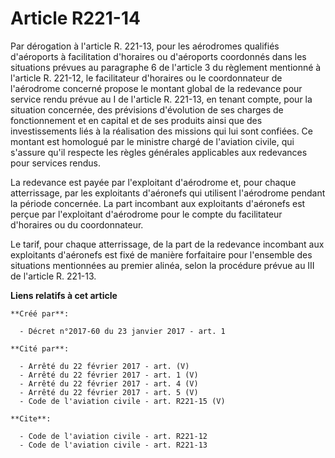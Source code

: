 # Article R221-14

Par dérogation à l'article R. 221-13, pour les aérodromes qualifiés d'aéroports à facilitation d'horaires ou d'aéroports
coordonnés dans les situations prévues au paragraphe 6 de l'article 3 du règlement mentionné à l'article R. 221-12, le
facilitateur d'horaires ou le coordonnateur de l'aérodrome concerné propose le montant global de la redevance pour service
rendu prévue au I de l'article R. 221-13, en tenant compte, pour la situation concernée, des prévisions d'évolution de ses
charges de fonctionnement et en capital et de ses produits ainsi que des investissements liés à la réalisation des missions
qui lui sont confiées. Ce montant est homologué par le ministre chargé de l'aviation civile, qui s'assure qu'il respecte les
règles générales applicables aux redevances pour services rendus. 

La redevance est payée par l'exploitant d'aérodrome et, pour chaque atterrissage, par les exploitants d'aéronefs qui
utilisent l'aérodrome pendant la période concernée. La part incombant aux exploitants d'aéronefs est perçue par l'exploitant
d'aérodrome pour le compte du facilitateur d'horaires ou du coordonnateur. 

Le tarif, pour chaque atterrissage, de la part de la redevance incombant aux exploitants d'aéronefs est fixé de manière
forfaitaire pour l'ensemble des situations mentionnées au premier alinéa, selon la procédure prévue au III de l'article R.
221-13.

**Liens relatifs à cet article**

	**Créé par**:

	  - Décret n°2017-60 du 23 janvier 2017 - art. 1

	**Cité par**:

	  - Arrêté du 22 février 2017 - art. (V)
	  - Arrêté du 22 février 2017 - art. 1 (V)
	  - Arrêté du 22 février 2017 - art. 4 (V)
	  - Arrêté du 22 février 2017 - art. 5 (V)
	  - Code de l'aviation civile - art. R221-15 (V)

	**Cite**:

	  - Code de l'aviation civile - art. R221-12
	  - Code de l'aviation civile - art. R221-13
